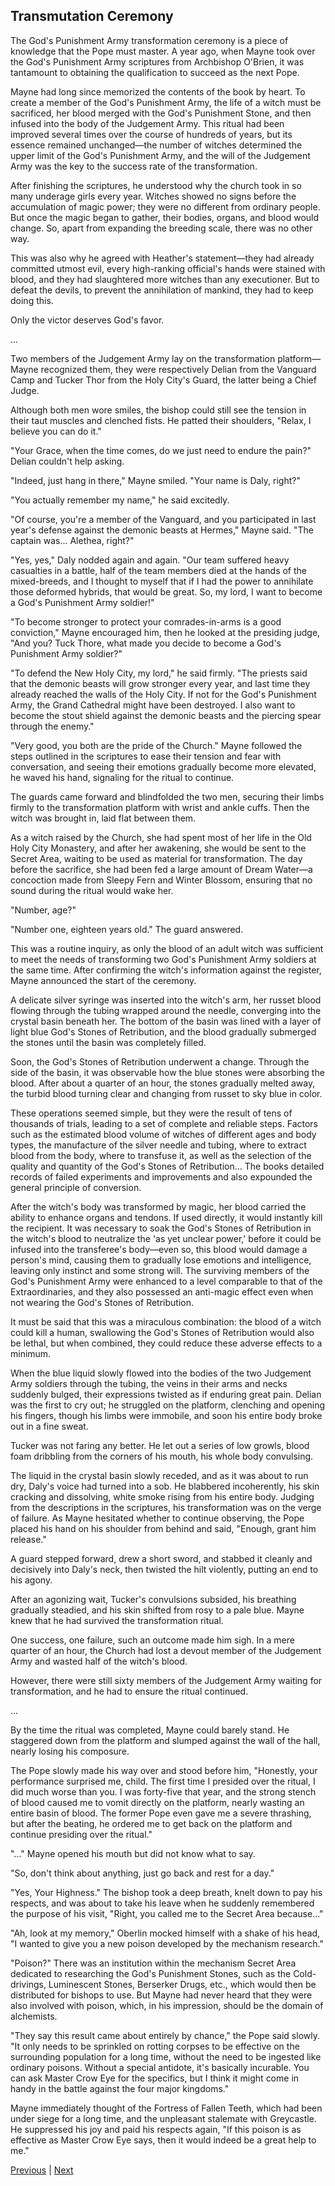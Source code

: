 ## Transmutation Ceremony
The God's Punishment Army transformation ceremony is a piece of knowledge that the Pope must master. A year ago, when Mayne took over the God's Punishment Army scriptures from Archbishop O'Brien, it was tantamount to obtaining the qualification to succeed as the next Pope.

Mayne had long since memorized the contents of the book by heart. To create a member of the God's Punishment Army, the life of a witch must be sacrificed, her blood merged with the God's Punishment Stone, and then infused into the body of the Judgement Army. This ritual had been improved several times over the course of hundreds of years, but its essence remained unchanged—the number of witches determined the upper limit of the God's Punishment Army, and the will of the Judgement Army was the key to the success rate of the transformation.

After finishing the scriptures, he understood why the church took in so many underage girls every year. Witches showed no signs before the accumulation of magic power; they were no different from ordinary people. But once the magic began to gather, their bodies, organs, and blood would change. So, apart from expanding the breeding scale, there was no other way.

This was also why he agreed with Heather's statement—they had already committed utmost evil, every high-ranking official's hands were stained with blood, and they had slaughtered more witches than any executioner. But to defeat the devils, to prevent the annihilation of mankind, they had to keep doing this.

Only the victor deserves God's favor.

...

Two members of the Judgement Army lay on the transformation platform—Mayne recognized them, they were respectively Delian from the Vanguard Camp and Tucker Thor from the Holy City's Guard, the latter being a Chief Judge.

Although both men wore smiles, the bishop could still see the tension in their taut muscles and clenched fists. He patted their shoulders, "Relax, I believe you can do it."

"Your Grace, when the time comes, do we just need to endure the pain?" Delian couldn't help asking.



"Indeed, just hang in there," Mayne smiled. "Your name is Daly, right?"



"You actually remember my name," he said excitedly.



"Of course, you're a member of the Vanguard, and you participated in last year's defense against the demonic beasts at Hermes," Mayne said. "The captain was... Alethea, right?"



"Yes, yes," Daly nodded again and again. "Our team suffered heavy casualties in a battle, half of the team members died at the hands of the mixed-breeds, and I thought to myself that if I had the power to annihilate those deformed hybrids, that would be great. So, my lord, I want to become a God's Punishment Army soldier!"



"To become stronger to protect your comrades-in-arms is a good conviction," Mayne encouraged him, then he looked at the presiding judge, "And you? Tuck Thore, what made you decide to become a God's Punishment Army soldier?"



"To defend the New Holy City, my lord," he said firmly. "The priests said that the demonic beasts will grow stronger every year, and last time they already reached the walls of the Holy City. If not for the God's Punishment Army, the Grand Cathedral might have been destroyed. I also want to become the stout shield against the demonic beasts and the piercing spear through the enemy."



"Very good, you both are the pride of the Church." Mayne followed the steps outlined in the scriptures to ease their tension and fear with conversation, and seeing their emotions gradually become more elevated, he waved his hand, signaling for the ritual to continue.



The guards came forward and blindfolded the two men, securing their limbs firmly to the transformation platform with wrist and ankle cuffs. Then the witch was brought in, laid flat between them.



As a witch raised by the Church, she had spent most of her life in the Old Holy City Monastery, and after her awakening, she would be sent to the Secret Area, waiting to be used as material for transformation. The day before the sacrifice, she had been fed a large amount of Dream Water—a concoction made from Sleepy Fern and Winter Blossom, ensuring that no sound during the ritual would wake her.



"Number, age?"

"Number one, eighteen years old." The guard answered.

This was a routine inquiry, as only the blood of an adult witch was sufficient to meet the needs of transforming two God's Punishment Army soldiers at the same time. After confirming the witch's information against the register, Mayne announced the start of the ceremony.

A delicate silver syringe was inserted into the witch's arm, her russet blood flowing through the tubing wrapped around the needle, converging into the crystal basin beneath her. The bottom of the basin was lined with a layer of light blue God's Stones of Retribution, and the blood gradually submerged the stones until the basin was completely filled.

Soon, the God's Stones of Retribution underwent a change. Through the side of the basin, it was observable how the blue stones were absorbing the blood. After about a quarter of an hour, the stones gradually melted away, the turbid blood turning clear and changing from russet to sky blue in color.

These operations seemed simple, but they were the result of tens of thousands of trials, leading to a set of complete and reliable steps. Factors such as the estimated blood volume of witches of different ages and body types, the manufacture of the silver needle and tubing, where to extract blood from the body, where to transfuse it, as well as the selection of the quality and quantity of the God's Stones of Retribution... The books detailed records of failed experiments and improvements and also expounded the general principle of conversion.

After the witch's body was transformed by magic, her blood carried the ability to enhance organs and tendons. If used directly, it would instantly kill the recipient. It was necessary to soak the God's Stones of Retribution in the witch's blood to neutralize the 'as yet unclear power,' before it could be infused into the transferee's body—even so, this blood would damage a person's mind, causing them to gradually lose emotions and intelligence, leaving only instinct and some strong will. The surviving members of the God's Punishment Army were enhanced to a level comparable to that of the Extraordinaries, and they also possessed an anti-magic effect even when not wearing the God's Stones of Retribution.

It must be said that this was a miraculous combination: the blood of a witch could kill a human, swallowing the God's Stones of Retribution would also be lethal, but when combined, they could reduce these adverse effects to a minimum.

When the blue liquid slowly flowed into the bodies of the two Judgement Army soldiers through the tubing, the veins in their arms and necks suddenly bulged, their expressions twisted as if enduring great pain. Delian was the first to cry out; he struggled on the platform, clenching and opening his fingers, though his limbs were immobile, and soon his entire body broke out in a fine sweat.



Tucker was not faring any better. He let out a series of low growls, blood foam dribbling from the corners of his mouth, his whole body convulsing.



The liquid in the crystal basin slowly receded, and as it was about to run dry, Daly's voice had turned into a sob. He blabbered incoherently, his skin cracking and dissolving, white smoke rising from his entire body. Judging from the descriptions in the scriptures, his transformation was on the verge of failure. As Mayne hesitated whether to continue observing, the Pope placed his hand on his shoulder from behind and said, "Enough, grant him release."



A guard stepped forward, drew a short sword, and stabbed it cleanly and decisively into Daly's neck, then twisted the hilt violently, putting an end to his agony.



After an agonizing wait, Tucker's convulsions subsided, his breathing gradually steadied, and his skin shifted from rosy to a pale blue. Mayne knew that he had survived the transformation ritual.



One success, one failure, such an outcome made him sigh. In a mere quarter of an hour, the Church had lost a devout member of the Judgement Army and wasted half of the witch's blood.



However, there were still sixty members of the Judgement Army waiting for transformation, and he had to ensure the ritual continued.



...



By the time the ritual was completed, Mayne could barely stand. He staggered down from the platform and slumped against the wall of the hall, nearly losing his composure.



The Pope slowly made his way over and stood before him, "Honestly, your performance surprised me, child. The first time I presided over the ritual, I did much worse than you. I was forty-five that year, and the strong stench of blood caused me to vomit directly on the platform, nearly wasting an entire basin of blood. The former Pope even gave me a severe thrashing, but after the beating, he ordered me to get back on the platform and continue presiding over the ritual."



"..." Mayne opened his mouth but did not know what to say.

"So, don't think about anything, just go back and rest for a day."

"Yes, Your Highness." The bishop took a deep breath, knelt down to pay his respects, and was about to take his leave when he suddenly remembered the purpose of his visit, "Right, you called me to the Secret Area because..."

"Ah, look at my memory," Oberlin mocked himself with a shake of his head, "I wanted to give you a new poison developed by the mechanism research."

"Poison?" There was an institution within the mechanism Secret Area dedicated to researching the God's Punishment Stones, such as the Cold-drivings, Luminescent Stones, Berserker Drugs, etc., which would then be distributed for bishops to use. But Mayne had never heard that they were also involved with poison, which, in his impression, should be the domain of alchemists.

"They say this result came about entirely by chance," the Pope said slowly. "It only needs to be sprinkled on rotting corpses to be effective on the surrounding population for a long time, without the need to be ingested like ordinary poisons. Without a special antidote, it's basically incurable. You can ask Master Crow Eye for the specifics, but I think it might come in handy in the battle against the four major kingdoms."

Mayne immediately thought of the Fortress of Fallen Teeth, which had been under siege for a long time, and the unpleasant stalemate with Greycastle. He suppressed his joy and paid his respects again, "If this poison is as effective as Master Crow Eye says, then it would indeed be a great help to me."





[Previous](CH0178.md) | [Next](CH0180.md)

